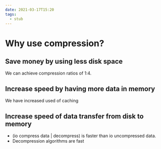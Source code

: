 ```yaml
---
date: 2021-03-17T15:20
tags: 
  - stub
---
```


# Why use compression?

## Save money by using less disk space

We can achieve compression ratios of 1:4.

## Increase speed by having more data in memory

We have increased used of caching

## Increase speed of data transfer from disk to memory 

- (io compress data | decompress) is faster than io uncompressed data.
- Decompression algorithms are fast
